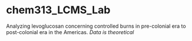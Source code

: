 # chem313_LCMS_Lab
Analyzing levoglucosan concerning controlled burns in pre-colonial era to post-colonial era in the Americas. *Data is theoretical*
